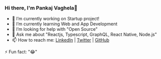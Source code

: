 ### Hi there, I'm Pankaj Vaghela👋

<!--
**pankajvaghela/pankajvaghela** is a ✨ _special_ ✨ repository because its `README.md` (this file) appears on your GitHub profile.

Here are some ideas to get you started:

https://www.linkedin.com/in/iampankajvaghela
https://twitter.com/iampankajv1
https://www.facebook.com/pankaj.vaghela.1075
https://github.com/pankajvaghela/
https://stackoverflow.com/users/9442195/pankaj-vaghela
https://pankajvaghela.github.io/

- 🔭 I’m currently working on ...
- 🌱 I’m currently learning ...
- 👯 I’m looking to collaborate on ...
- 🤔 I’m looking for help with ...
- 💬 Ask me about ...
- 📫 How to reach me: ...
- 😄 Pronouns: ...
- ⚡ Fun fact: ...
-->

- 🔭 I’m currently working on Startup project!
- 🌱 I’m currently learning Web and App Development
- 🤔 I’m looking for help with "Open Source"
- 💬 Ask me about "Reactjs, Typescript, GraphQL, React Native, Node.js"
- 📫 How to reach me: [LinkedIn](https://www.linkedin.com/in/iampankajvaghela]) | [Twitter](https://twitter.com/iampankajv1) | [GitHub](https://github.com/pankajvaghela)


⚡ Fun fact: "😂"
